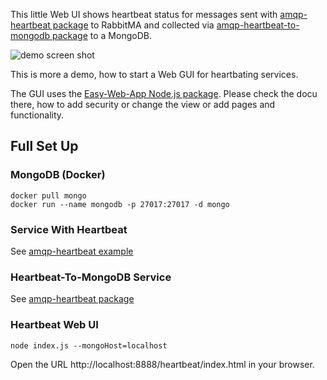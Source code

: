 This little Web UI shows heartbeat status for messages sent with 
[amqp-heartbeat package](https://www.npmjs.com/package/amqp-heartbeat) 
to RabbitMA and collected via
[amqp-heartbeat-to-mongodb package](https://www.npmjs.com/package/amqp-heartbeat-to-mongodb)
to a MongoDB. 

![demo screen shot](http://bit.ly/heartbeat_web_ui) 
 
This is more a demo, how to start a Web GUI for heartbating services.
 
The GUI uses the [Easy-Web-App Node.js package](https://www.npmjs.com/package/easy-web-app). 
Please check the docu there, how to add security or change the view or add pages and functionality. 

## Full Set Up

### MongoDB (Docker)

    docker pull mongo
    docker run --name mongodb -p 27017:27017 -d mongo
    
### Service With Heartbeat

See [amqp-heartbeat example](https://github.com/ma-ha/amqp-heartbeat) 
    
### Heartbeat-To-MongoDB Service

See [amqp-heartbeat package](https://github.com/ma-ha/amqp-heartbeat-to-mongodb) 

### Heartbeat Web UI

    node index.js --mongoHost=localhost 
   
Open the URL http://localhost:8888/heartbeat/index.html in your browser.

